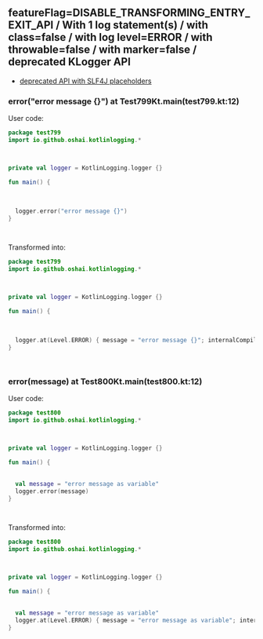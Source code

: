 ## featureFlag=DISABLE_TRANSFORMING_ENTRY_EXIT_API / With 1 log statement(s) / with class=false / with log level=ERROR / with throwable=false / with marker=false / deprecated KLogger API

* [deprecated API with SLF4J placeholders](deprecated-slf4j-placeholders.md)

###  error("error message {}") at Test799Kt.main(test799.kt:12)

User code:
```kotlin
package test799
import io.github.oshai.kotlinlogging.*



private val logger = KotlinLogging.logger {}

fun main() {
  
  
  
  logger.error("error message {}")
}




```
  
Transformed into:
```kotlin
package test799
import io.github.oshai.kotlinlogging.*



private val logger = KotlinLogging.logger {}

fun main() {
  
  
  
  logger.at(Level.ERROR) { message = "error message {}"; internalCompilerData = KLoggingEventBuilder.InternalCompilerData(messageTemplate = ""error message {}"", className = "test799.Test799Kt", methodName = "main", fileName = "test799.kt", lineNumber = 12)
}




```

###  error(message) at Test800Kt.main(test800.kt:12)

User code:
```kotlin
package test800
import io.github.oshai.kotlinlogging.*



private val logger = KotlinLogging.logger {}

fun main() {
  
  
  val message = "error message as variable"
  logger.error(message)
}




```
  
Transformed into:
```kotlin
package test800
import io.github.oshai.kotlinlogging.*



private val logger = KotlinLogging.logger {}

fun main() {
  
  
  val message = "error message as variable"
  logger.at(Level.ERROR) { message = "error message as variable"; internalCompilerData = KLoggingEventBuilder.InternalCompilerData(messageTemplate = "message", className = "test800.Test800Kt", methodName = "main", fileName = "test800.kt", lineNumber = 12)
}




```
